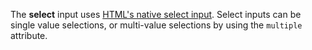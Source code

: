 The **select** input uses [HTML's native select input](https://developer.mozilla.org/en-US/docs/Web/HTML/Element/select). 
Select inputs can be single value selections, or multi-value selections by using the `multiple` attribute.